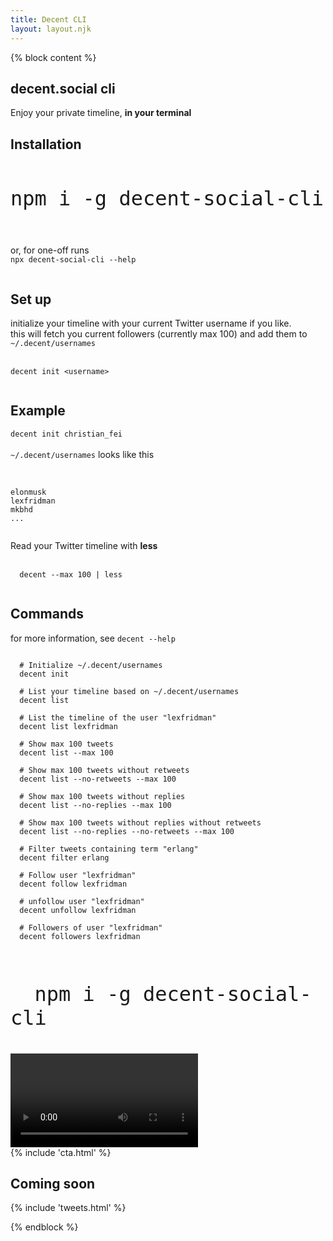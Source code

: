 ```yaml
---
title: Decent CLI
layout: layout.njk
---
```


{% block content %}
<section class=" text-left">
  <div class="container">
    <div class="row mt-5 mb-5">
      <div class="col-lg-12 mx-auto">
        <h1 class="title">decent.social cli</h1>
        <p class="">Enjoy your private timeline, <b>in your terminal</b></p>
      </div>
      <div class="col-lg-12 mx-auto mt-5">
        <div class="mt-5">
          <h1 class="title mt-5 mb-3">Installation</h1>
          <code style="font-size: 2rem">
npm i -g decent-social-cli
          </code>
          <br>
          <br>
          or, for one-off runs
          <code>
npx decent-social-cli --help
          </code>
        </div>
        <div class="mt-5">
          <h1 class="title mt-5 mb-3">Set up</h1>
          <p class="lead">
            initialize your timeline with your current Twitter username if you like.
            <br>
            this will fetch you current followers (currently max 100) and add them to <code>~/.decent/usernames</code>
            <br>
            <br>
            <code>
decent init &lt;username&gt;
            </code>
          </p>
        </div>
        <div class="mt-5">
          <h1 class="title mt-5 mb-3">Example</h1>
          <code>decent init christian_fei</code>
          <br>
          <br>
          <code>~/.decent/usernames</code> looks like this
          <br>
          <br>
          <pre><code>
elonmusk
lexfridman
mkbhd
...
          </code></pre>
        </div>
        <div class="mt-5">
          Read your Twitter timeline with <b>less</b>
          <br>
          <br>
          <code>
  decent --max 100 | less
          </code>
        </div>
        <div class="mt-5">
          <h1 class="title mt-5 mb-3">Commands</h1>
          <p class="lead">
            for more information, see <code>decent --help</code>
            <br>
            <pre class="" style="overflow-x: scroll;"><code>
  # Initialize ~/.decent/usernames
  decent init<br>
  # List your timeline based on ~/.decent/usernames
  decent list<br>
  # List the timeline of the user "lexfridman"
  decent list lexfridman<br>
  # Show max 100 tweets
  decent list --max 100<br>
  # Show max 100 tweets without retweets
  decent list --no-retweets --max 100<br>
  # Show max 100 tweets without replies
  decent list --no-replies --max 100<br>
  # Show max 100 tweets without replies without retweets
  decent list --no-replies --no-retweets --max 100<br>
  # Filter tweets containing term "erlang"
  decent filter erlang<br>
  # Follow user "lexfridman"
  decent follow lexfridman<br>
  # unfollow user "lexfridman"
  decent unfollow lexfridman<br>
  # Followers of user "lexfridman"
  decent followers lexfridman
            </code></pre>
          </p>
        </div>
        <div class="mt-5">
          <code style="font-size: 2rem">
  npm i -g decent-social-cli
          </code>
        </div>
      </div>
      <div class="col-lg-12 mx-auto text-center mt-5">
        <video class="img-fluid" style="max-width: 100%" autoplay loop src="/img/decent.social.cli.mp4"></video>
      </div>
    </div>
  </div>
</section>

<section id="cta" class="text-center mt-5 py-5">
  <div class="container">
    <div class="row mt-5 mb-5">
      <div class="col-lg-12 mx-auto">
        {% include 'cta.html' %}
      </div>
    </div>
  </div>
</section>

<section class="text-center mt-5 py-5">
  <div class="container">
    <div class="row mt-5">
    <div class="col-lg-12 mx-auto mb-5 text-center">
      <h1>Coming soon</h1>
      {% include 'tweets.html' %}
    </div>
  </div>
</section>


{% endblock %}